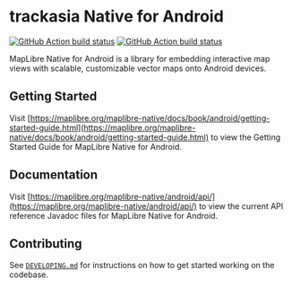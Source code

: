 # trackasia Native for Android

[![GitHub Action build status](https://github.com/track-asia/trackasia-native/workflows/android-ci/badge.svg)](https://github.com/track-asia/trackasia-native/actions/workflows/android-ci.yml) [![GitHub Action build status](https://github.com/track-asia/trackasia-native/workflows/android-release/badge.svg)](https://github.com/track-asia/trackasia-native/actions/workflows/android-release.yml)

MapLibre Native for Android is a library for embedding interactive map views with scalable, customizable vector maps onto Android devices.

## Getting Started

Visit [https://maplibre.org/maplibre-native/docs/book/android/getting-started-guide.html](https://maplibre.org/maplibre-native/docs/book/android/getting-started-guide.html) to view the Getting Started Guide for MapLibre Native for Android.

## Documentation

Visit [https://maplibre.org/maplibre-native/android/api/](https://maplibre.org/maplibre-native/android/api/) to view the current API reference Javadoc files for MapLibre Native for Android.

## Contributing

See [`DEVELOPING.md`](./DEVELOPING.md) for instructions on how to get started working on the codebase.
